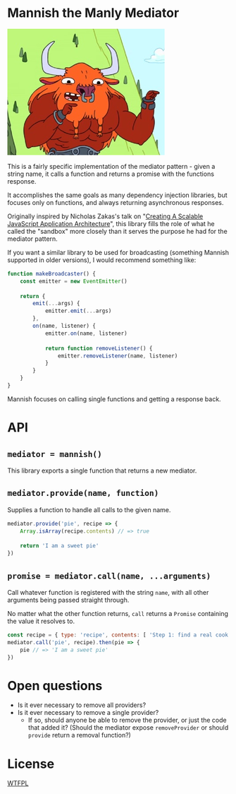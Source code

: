 # Mannish the Manly Mediator

![](mannish.jpg)

This is a fairly specific implementation of the mediator pattern - given a string name, it calls a function and returns a promise with the functions response.

It accomplishes the same goals as many dependency injection libraries, but focuses only on functions, and always returning asynchronous responses.

Originally inspired by Nicholas Zakas's talk on "[Creating A Scalable JavaScript Application Architecture](http://youtu.be/b5pFv9NB9fs)", this library fills the role of what he called the "sandbox" more closely than it serves the purpose he had for the mediator pattern.

If you want a similar library to be used for broadcasting (something Mannish supported in older versions), I would recommend something like:

```js
function makeBroadcaster() {
	const emitter = new EventEmitter()

	return {
		emit(...args) {
			emitter.emit(...args)
		},
		on(name, listener) {
			emitter.on(name, listener)

			return function removeListener() {
				emitter.removeListener(name, listener)
			}
		}
	}
}
```

Mannish focuses on calling single functions and getting a response back.

# API

## `mediator = mannish()`

This library exports a single function that returns a new mediator.

<!-- js
const mannish = require('./')

const mediator = mannish()
-->

## `mediator.provide(name, function)`

Supplies a function to handle all calls to the given name.

```js
mediator.provide('pie', recipe => {
	Array.isArray(recipe.contents) // => true

	return 'I am a sweet pie'
})
```

## `promise = mediator.call(name, ...arguments)`

Call whatever function is registered with the string `name`, with all other arguments being passed straight through.

No matter what the other function returns, `call` returns a `Promise` containing the value it resolves to.

```js
const recipe = { type: 'recipe', contents: [ 'Step 1: find a real cook book' ] }
mediator.call('pie', recipe).then(pie => {
	pie // => 'I am a sweet pie'
})
```

# Open questions

- Is it ever necessary to remove all providers?
- Is it ever necessary to remove a single provider?
	- If so, should anyone be able to remove the provider, or just the code that added it? (Should the mediator expose `removeProvider` or should `provide` return a removal function?)

# License

[WTFPL](http://wtfpl2.com/)
